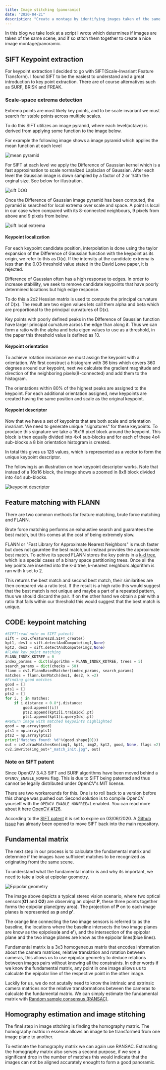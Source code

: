 ```yaml
---
title: Image stitching (panoramic)
date: "2020-04-21"
description: "Create a montage by identifying images taken of the same scene and viewpoint"
---
```


In this blog we take look at a script I wrote which determines if images are taken of
the same scene, and if so stitch them together to create a nice image montage/panoramic.

## SIFT Keypoint extraction

For keypoint extraction I decided to go with SIFT(Scale-Invariant Feature Transform).
I found SIFT to be the easiest to understand and a great introduction to key point
extraction. There are of course alternatives such as SURF, BRISK and FREAK.

### Scale-space extrema detection

Extrema points are most likely key points, and to be scale invariant we must search
for stable points across multiple scales.

To do this SIFT utilizes an image pyramid, where each level(octave) is derived 
from applying some function to the image below.

For example the following image shows a image pyramid which applies the mean function
at each level

![mean pyramid](./mean-pyramid.png)

For SIFT at each level we apply the Difference of Gaussian kernel which is a fast 
approximation to scale normalized Laplacian of Gaussian. After each level the
Gaussian image is down sampled by a factor of 2 or 1/4th the orginal size. See below
for illustration.

![sift DOG](./sift-dog.jpg)

Once the Difference of Gaussian image pyramid has been computed, the pyramid is
searched for local extrema over scale and space. A point is local in our case when 
compared with its 8-connected neighbours, 9 pixels from above and 9 pixels from below.

![sift local extrema](./sift-local-extrema.jpg)

#### Keypoint localization

For each keypoint candidate position, interpolation is done using the taylor expansion of
the Difference of Gaussian function with the keypoint as its origin, we refer to this as D(x).
If the intensity at the candidate extrema is less than the 0.03 threshold value
stated in the David Lowe paper, it is rejected.

Difference of Gaussian often has a high response to edges. In order to increase
stablility, we seek to remove candidate keypoints that have poorly determined 
locations but high edge response. 

To do this a 2x2 Hessian matrix is used to compute the principal curvature of D(x).
The result are two eigen values lets call them alpha and beta which are proportional
to the principal curvatures of D(x).

Key points with poorly defined peaks in the Difference of Gaussian function have 
larger principal curvature across the edge than along it. Thus we can form a ratio
with the alpha and beta eigen values to use as a threshold, in the paper this
threshold value is defined as 10.

#### Keypoint orientation

To achieve rotation invariance we must assign the keypoint with a orientation. We
first construct a histogram with 36 bins which covers 360 degrees around our
keypoint, next we calculate the gradient magnitude and direction of the neighboring
pixels(8-connected) and add them to the histogram.

The orientations within 80% of the highest peaks are assigned to the keypoint. For each
additional orientation assigned, new keypoints are created having the same position 
and scale as the original keypoint.

#### Keypoint descriptor

Now that we have a set of keypoints that are both scale and orientation invariant.
We need to generate unique "signatures" for these keypoints. To produce this
signature we take a 16x16 pixel block around the keypoint. This block is then equally
divided into 4x4 sub-blocks and for each of these 4x4 sub-blocks a 8 bin orientation
histogram is created.

In total this gives us 128 values, which is represented as a vector to form the
unique keypoint descriptor.

The following is an illustration on how keypoint descriptor works. Note that instead
of a 16x16 block, the image shows a zoomed in 8x8 block divided into 4x4 sub-blocks.

![keypoint descriptor](./keypoint-desc.png)

## Feature matching with FLANN

There are two common methods for feature matching, brute force matching and FLANN.

Brute force matching performs an exhaustive search and guarantees the best match,
but this comes at the cost of being extremely slow.

FLANN or "Fast Library for Approximate Nearest Neighbors" is much faster but does 
not gaurntee the best match,but instead provides the approximate best match. 
To achive its speed FLANN stores the key points in a [k-d tree](https://en.wikipedia.org/wiki/K-d_tree), 
which is a special cases of a binary space partitioning trees. Once all the key 
points are inserted into the k-d tree, k-nearest neighbors algorithm is ran with k set to 2.

This returns the best match and second best match, their similarities are then
compared via a ratio test. If the result is a high ratio this would suggest that the
best match is not unique and maybe a part of a repeated pattern, thus we should 
discard the pair. If on the other hand we obtain a pair with a ratio that falls 
within our threshold this would suggest that the best match is unique.

## CODE: keypoint matching

```python
#SIFT(read note on SIFT patent)
sift = cv2.xfeatures2d.SIFT_create()
kpt1, des1 = sift.detectAndCompute(img1,None)
kpt2, des2 = sift.detectAndCompute(img2,None)
#FLANN key point matching
FLANN_INDEX_KDTREE = 0
index_params = dict(algorithm = FLANN_INDEX_KDTREE, trees = 5)
search_params = dict(checks = 50)
flann = cv2.FlannBasedMatcher(index_params, search_params)
matches = flann.knnMatch(des1, des2, k =2)
#Finding good matches
good = []
pts1 = []
pts2 = []
for i, j in matches:
    if i.distance < 0.8*j.distance:
        good.append([i])
        pts2.append(kpt2[i.trainIdx].pt)
        pts1.append(kpt1[i.queryIdx].pt)
#Return image with matched keypoints highlighted
good = np.array(good)
pts1 = np.array(pts1)
pts2 = np.array(pts2)
print('Matches found: %d'%(good.shape[0]))
out = cv2.drawMatchesKnn(img1, kpt1, img2, kpt2, good, None, flags =2)
cv2.imwrite(img_out+"_match_init.jpg", out)
```
### Note on SIFT patent

Since OpenCV 3.4.3 SIFT and SURF algorithms have been moved behind a
``OPENCV_ENABLE_NONFRE`` flag. This is due to SIFT being patented and thus cannot
be legally distributed under OpenCV's MIT license.

There are two workarounds for this. One is to roll back to a version before this
change was pushed out. Second solution is to compile OpenCV yourself with the 
``OPENCV_ENABLE_NONFREE=1`` enabled. You can read more about it here [OpenCV #126](https://github.com/skvark/opencv-python/issues/126).

According to the [SIFT patent](https://patents.google.com/patent/US6711293B1/en) it
is set to expire on 03/06/2020. A [Github issue](https://github.com/opencv/opencv/issues/16736) 
has already been opened to move SIFT back into the main repository.

## Fundamental matrix

The next step in our process is to calculate the fundamental matrix and determine
if the images have sufficient matches to be recognized as originating fromt the same
scene. 

To understand what the fundamental matrix is and why its important, we need to take a 
look at epipolar geometry. 

![Epipolar geometry](./epipolar.png)

The image above depicts a typical stereo vision scenario, where two optical 
sensors(**O1** and **O2**) are observing an object **P**, these three points together
forms the epipolar plane(grey area). The projection of **P** on to each image planes
is represented as **p** and **p'**.

The orange line connecting the two image sensors is referred to as the baseline, the
locations where the baseline intersects the two image planes are know as the 
epipoles(**e** and **e'**), and the intersection of the epipolar plane and the two
image planes are know as the epipolar lines(blue lines).

Fundamental matrix is a 3x3 homogeneous matrix that encodes information about the
camera matrices, relative translation and rotation between cameras, this allows us 
to use epipolar geometry to deduce relations between images pairs without 
knowing all the constraints. In other words if we know the fundamental matrix, any 
point in one image allows us to calculate the epipolar line of the respective 
point in the other image.

Luckily for us, we do not acutally need to know the intrinsic and extrinsic camera 
matrices nor the relative transformations between the cameras to calculate the
fundamental matrix. We can simply estimate the fundamental matrix with 
[Random sample consensus (RANSAC)](https://en.wikipedia.org/wiki/Random_sample_consensus).

## Homography estimation and image stitching
The final step in image stitching is finding the homography matrix. The homography matrix
in essence allows an image to be transformed from one image plane to another. 

To estimate the homography matrix we can again use RANSAC. 
Estimating the homography matrix also serves a second purpose, if we see a 
significant drop in the number of matches this would indicate that the images can 
not be aligned accurately enought to form a good panoramic.



